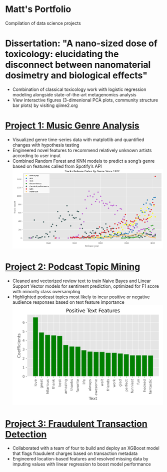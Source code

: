 # Matt's Portfolio
Compilation of data science projects

# Dissertation: "A nano-sized dose of toxicology: elucidating the disconnect between nanomaterial dosimetry and biological effects"
* Combination of classical toxicology work with logistic regression modeling alongside state-of-the-art metagenomics analysis
* View interactive figures (3-dimenional PCA plots, community structure bar plots) by visiting qiime2.org


# [Project 1: Music Genre Analysis](https://github.com/mattslatt/spotify)
* Visualized genre time-series data with matplotlib and quantified changes with hypothesis testing
* Engineered novel features to recommend relatively unknown artists according to user input
* Combined Random Forest and KNN models to predict a song’s genre based on features called from Spotify’s API
![](/img/top_10_genre_time_scatter.png)

# [Project 2: Podcast Topic Mining](https://github.com/mattslatt/podcast_reviews)
* Cleaned and vectorized review text to train Naive Bayes and Linear Support Vector models for sentiment prediction, optimized for F1 score with minority class oversampling
* Highlighted podcast topics most likely to incur positive or negative audience responses based on text feature importance
![](/img/positive_text_coefficients.png)

# [Project 3: Fraudulent Transaction Detection](https://github.com/mattslatt/podcast_reviews)
* Collaborated with a team of four  to build and deploy an XGBoost model that flags fraudulent charges based on transaction metadata
* Engineered location-based features and resolved missing data by imputing values with linear regression to boost model performance